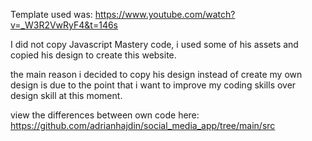 Template used was: https://www.youtube.com/watch?v=_W3R2VwRyF4&t=146s

I did not copy Javascript Mastery code, i used some of his assets and copied his design to create this website.

the main reason i decided to copy his design instead of create my own design is due to the point that i want to improve
my coding skills over design skill at this moment.

view the differences between own code here: https://github.com/adrianhajdin/social_media_app/tree/main/src
